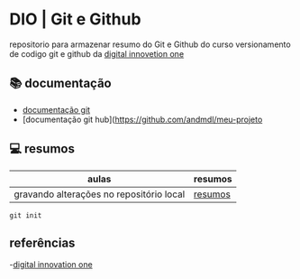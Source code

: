 # DIO | Git e Github

repositorio para armazenar resumo do Git e Github do curso versionamento de codigo git e github da [digital innovetion one](https://www.dio.me/)

## 📚 documentação
- [documentação git](https://git-scm.com/)
- [documentação git hub](https://github.com/andmdl/meu-projeto

## 💻 resumos 
| aulas | resumos |
|--------|---------|    
|gravando alterações no repositório local | [resumos]() |

```
git init
```

## referências 

-[digital innovation one](https://www.dio.me/)
